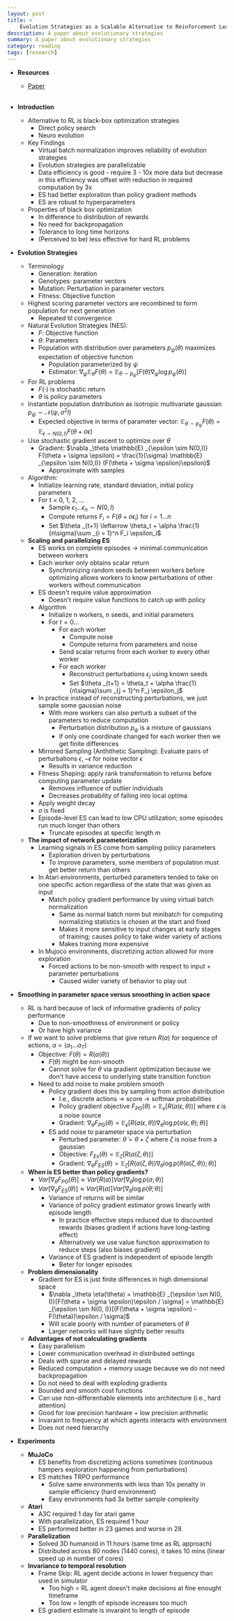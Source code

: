 ```yaml
---
layout: post
title: >
    Evolution Strategies as a Scalable Alternative to Reinforcement Learning
description: A paper about evolutionary strategies
summary: A paper about evolutionary strategies
category: reading
tags: [research]
---
```


* **Resources**
    - [Paper](https://arxiv.org/abs/1703.03864)
<br><br/>

* **Introduction**
    * Alternative to RL is black-box optimization strategies 
        * Direct policy search
        * Neuro evolution
    * Key Findings
        * Virtual batch normalization improves reliability of evolution strategies
        * Evolution strategies are parallelizable
        * Data efficiency is good - require 3 - 10x more data but decrease in this efficiency was offset with reduction in required computation by 3x
        * ES had better exploration than policy gradient methods
        * ES are robust to hyperparameters
    * Properties of black box optimization
        * In difference to distribution of rewards
        * No need for backpropagation
        * Tolerance to long time horizons
        * (Perceived to be) less effective for hard RL problems
* **Evolution Strategies**
    * Terminology
        * Generation: iteration
        * Genotypes: parameter vectors
        * Mutation: Perturbation in parameter vectors
        * Fitness: Objective function
    * Highest scoring parameter vectors are recombined to form population for next generation
        * Repeated til convergence
    * Natural Evolution Strategies (NES):
        * $F$: Objective function
        * $\theta$: Parameters
        * Population with distribution over parameters $p _{\psi}(\theta)$ maximizes expectation of objective function
            * Population parameterized by $\psi$
            * Estimator: $\nabla _\psi \mathbb{E} _{\theta} F(\theta) = \mathbb{E} _{\theta \sim p _{\psi}}[F(\theta)\nabla _{\psi} \log p _{\psi}(\theta)]$
    * For RL problems
        * $F(\cdot)$ is stochastic return
        * $\theta$ is policy parameters
    * Instantiate population distribution as isotropic multivariate gaussian $p _{\psi} \sim \mathcal{N}(\psi, \sigma^2 I)$
        * Expected objective in terms of parameter vector: $\mathbb{E} _{\theta \sim p _{\psi}}F(\theta) = \mathbb{E} _{\epsilon \sim N(0,I)} F(\theta + \sigma \epsilon)$
    * Use stochastic gradient ascent to optimize over $\theta$
        * Gradient: $\nabla _\theta \mathbb{E} _{\epsilon \sim N(0,I)} F(\theta + \sigma \epsilon) = \frac{1}{\sigma} \mathbb{E} _{\epsilon \sim N(0,I)} (F(\theta + \sigma \epsilon)\epsilon)$
            * Approximate with samples
    * Algorithm:
        * Initialize learning rate, standard deviation, initial policy parameters
        * For t = 0, 1, 2, $\dots$
            * Sample $\epsilon_1 \dots \epsilon_n \sim N(0,I)$
            * Compute returns $F_i = F(\theta + \sigma \epsilon_i)$ for $i = 1 \dots n$
            * Set $\theta _{t+1} \leftarrow \theta_t + \alpha \frac{1}{n\sigma}\sum _{i = 1}^n F_i \epsilon_i$
    * **Scaling and parallelizing ES**
        * ES works on complete episodes $\rightarrow$ minimal communication between workers
        * Each worker only obtains scalar return 
            * Synchronizing random seeds between workers before optimizing allows workers to know perturbations of other workers without communication
        * ES doesn't require value approximation
            * Doesn't require value functions to catch up with policy
        * Algorithm
            * Initialize n workers, n seeds, and initial parameters
            * For $t = 0 \dots$
                * For each worker
                    * Compute noise
                    * Compute returns from parameters and noise
                * Send scalar returns from each worker to every other worker
                * For each worker
                    * Reconstruct perturbations $\epsilon_j$ using known seeds
                    * Set $\theta _{t+1} = \theta_t + \alpha \frac{1}{n\sigma}\sum _{j = 1}^n F_j \epsilon_j$
        * In practice instead of reconstructing perturbations, we just sample some gaussian noise
            * With more workers can also perturb a subset of the parameters to reduce computation
                * Perturbation distribution $p _{\psi}$ is a mixture of gaussians
                * If only one coordinate changed for each worker then we get finite differences
        * Mirrored Sampling (Anthithetic Sampling): Evaluate pairs of perturbations $\epsilon, -\epsilon$ for noise vector $\epsilon$
            * Results in variance reduction
        * Fitness Shaping: apply rank transformation to returns before computing parameter update
            * Removes influence of outlier individuals
            * Decreases probability of falling into local optima
        * Apply weight decay
        * $\sigma$ is fixed
        * Episode-level ES can lead to low CPU utilization; some episodes run much longer than others
            * Truncate episodes at specific length $m$
    * **The impact of network parameterization**
        * Learning signals in ES come from sampling policy parameters
            * Exploration driven by perturbations
            * To improve parameters, some members of population must get better return than others
        * In Atari environments, perturbed parameters tended to take on one specific action regardless of the state that was given as input
            * Match policy gradient performance by using virtual batch normalization
                * Same as normal batch norm but minibatch for computing normalizing statistics is chosen at the start and fixed
                * Makes it more sensitive to input changes at early stages of training; causes policy to take wider variety of actions
                * Makes training more expensive
        * In Mujoco environments, discretizing action allowed for more exploration
            * Forced actions to be non-smooth with respect to input + parameter perturbations
                * Caused wider variety of behavior to play out
* **Smoothing in parameter space versus smoothing in action space**
    * RL is hard because of lack of informative gradients of policy performance
        * Due to non-smoothness of environment or policy
        * Or have high variance
    * If we want to solve problems that give return $R(a)$ for sequence of actions, $a = (a_1 \dots a_T)$
        * Objective: $F(\theta) = R(a(\theta))$
            * $F(\theta)$ might be non-smooth
            * Cannot solve for $\theta$ via gradient optimization because we don't have access to underlying state transition function
        * Need to add noise to make problem smooth
            * Policy gradient does this by sampling from action distribution
                * I.e., discrete actions $\rightarrow$ score $\rightarrow$ softmax probabilities
                * Policy gradient objective $F _{PG}(\theta) = \mathbb{E} _{\epsilon}[R(a(\epsilon, \theta))]$ where $\epsilon$ is a noise source
                * Gradient: $\nabla _\theta F _{PG}(\theta) = \mathbb{E} _{\epsilon}[R(a(\epsilon, \theta))\nabla _{\theta} \log p(a(\epsilon, \theta); \theta)]$ 
            * ES add noise to parameter space via perturbation
                * Perturbed parameter: $\tilde{\theta} = \theta + \zeta$ where $\zeta$ is noise from a gaussian
                * Objective: $F _{Es}(\theta) = \mathbb{E} _{\zeta}[R(a(\zeta, \theta))]$
                * Gradient: $\nabla _\theta F _{ES}(\theta) = \mathbb{E} _{\zeta}[R(a(\zeta, \theta))\nabla _{\theta} \log p(\tilde{\theta}(a(\zeta, \theta)); \theta)]$ 
    * **When is ES better than policy gradients?**
        * $Var[\nabla _\theta F _{PG}(\theta)] \approx Var[R(a)]Var[\nabla _\theta \log p(a; \theta)]$
        * $Var[\nabla _\theta F _{ES}(\theta)] \approx Var[R(a)]Var[\nabla _\theta \log p(\tilde{\theta}; \theta)]$
            * Variance of returns will be similar
            * Variance of policy gradient estimator grows linearly with episode length
                * In practice effective steps reduced due to discounted rewards (biases gradient if actions have long-lasting effect)
                * Alternatively we use value function approximation to reduce steps (also biases gradient)
            * Variance of ES gradient is independent of episode length
                * Beter for longer episodes
    * **Problem dimensionality**
        * Gradient for ES is just finite differences in high dimensional space
            * $\nabla _\theta \eta(\theta) = \mathbb{E} _{\epsilon \sm N(0, I)}[F(\theta + \sigma \epsilon)\epsilon / \sigma] =  \mathbb{E} _{\epsilon \sm N(0, I)}[(F(\theta + \sigma \epsilon) - F(\theta))\epsilon / \sigma]$
            * Will scale poorly with number of parameters of $\theta$
            * Larger networks will have slightly better results
    * **Advantages of not calculating gradients**
        * Easy parallelism
        * Lower communication overhead in distributed settings
        * Deals with sparse and delayed rewards
        * Reduced computation + memory usage because we do not need backpropagation 
        * Do not need to deal with exploding gradients 
        * Bounded and smooth cost functions
        * Can use non-differentiable elements into architecture (i.e., hard attention)
        * Good for low precision hardware + low precision arithmetic
        * Invaraint to frequency at which agents interacts with environment
        * Does not need hierarchy
* **Experiments**
    * **MuJoCo**
        * ES benefits from discretizing actions sometimes (continuous hampers exploration happening from perturbations)
        * ES matches TRPO performance
            * Solve same environments with less than 10x penalty in sample efficiency (hard environment)
            * Easy environments had 3x better sample complexity
    * **Atari**
        * A3C required 1 day for atari game
        * With parallelization, ES required 1 hour
        * ES performed better in 23 games and worse in 28
    * **Parallelization**
        * Solved 3D humanoid in 11 hours (same time as RL approach)
        * Distributed across 80 nodes (1440 cores), it takes 10 mins (linear speed up in number of cores)
    * **Invariance to temporal resolution**
        * Frame Skip: RL agent decide actions in lower frequency than used in simulator
            * Too high = RL agent doesn't make decisions at fine enought timeframe
            * Too low = length of episode increases too much
        * ES gradient estimate is invaraint to length of episode